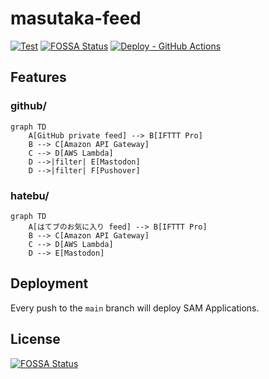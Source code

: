 # masutaka-feed

[![Test](https://github.com/masutaka/masutaka-feed/actions/workflows/test.yml/badge.svg?branch=main)][Test]
[![FOSSA Status](https://app.fossa.com/api/projects/git%2Bgithub.com%2Fmasutaka%2Fmasutaka-feed.svg?type=shield)][fossa]
[![Deploy - GitHub Actions](https://github.com/masutaka/masutaka-feed/actions/workflows/deploy.yml/badge.svg?branch=main)][deploy]

[Test]: https://github.com/masutaka/masutaka-feed/actions/workflows/test.yml?query=branch%3Amain
[fossa]: https://app.fossa.com/projects/git%2Bgithub.com%2Fmasutaka%2Fmasutaka-feed?ref=badge_shield
[deploy]: https://github.com/masutaka/masutaka-feed/actions/workflows/deploy.yml?query=branch%3Amain

## Features

### github/

```mermaid
graph TD
    A[GitHub private feed] --> B[IFTTT Pro]
    B --> C[Amazon API Gateway]
    C --> D[AWS Lambda]
    D -->|filter| E[Mastodon]
    D -->|filter| F[Pushover]
```

### hatebu/

```mermaid
graph TD
    A[はてブのお気に入り feed] --> B[IFTTT Pro]
    B --> C[Amazon API Gateway]
    C --> D[AWS Lambda]
    D --> E[Mastodon]
```

## Deployment

Every push to the `main` branch will deploy SAM Applications.

## License

[![FOSSA Status](https://app.fossa.com/api/projects/git%2Bgithub.com%2Fmasutaka%2Fmasutaka-feed.svg?type=large)](https://app.fossa.com/projects/git%2Bgithub.com%2Fmasutaka%2Fmasutaka-feed?ref=badge_large)
